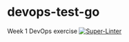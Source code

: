 # devops-test-go
Week 1 DevOps exercise
[![Super-Linter](https://github.com/matthew-c-atu/devops-test-go/actions/workflows/superlinter.yml/badge.svg)](https://github.com/matthew-c-atu/devops-test-go/actions/workflows/superlinter.yml)
